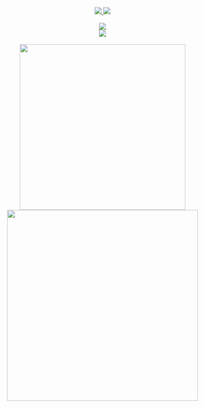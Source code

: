<div align="center">
  <a href="https://github.com/therazor113/Forklift-Next">
    <img src="https://github-readme-stats.vercel.app/api/pin/?username=therazor113&repo=Forklift-Next&theme=tokyonight&hide_border=true&show_owner=true" />
  </a>
  <a href="https://github.com/therazor113/Mood-Next">
    <img src="https://github-readme-stats.vercel.app/api/pin/?username=therazor113&repo=Mood-Next&theme=tokyonight&hide_border=true&show_owner=true" />
  </a>
</div>
<br>
<div align="center">
  <a href="https://github.com/therazor113">
    <img src="https://activity-graph.herokuapp.com/graph?username=therazor113&theme=react-dark&hide_border=true" />
  </a>
</div>
<div align="center">
  <a href="https://github.com/therazor113">
    <img src="https://github-readme-stats.vercel.app/api/top-langs/?username=therazor113&layout=compact&theme=tokyonight&hide_border=true" />
  </a>
</div>
<br>
<div align="center">
  <a href="https://github.com/therazor113">
    <img width="380" src="https://github-readme-streak-stats.herokuapp.com/?user=therazor113&theme=tokyonight&hide_border=true" />
    <img width="438" src="https://github-readme-stats.vercel.app/api?username=therazor113&hide=contribs&show_icons=true&theme=tokyonight&border&hide_border=true" />
  </a>
</div>
